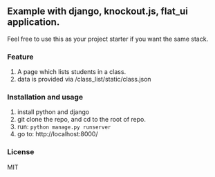 ## Example with django, knockout.js, flat_ui application.

Feel free to use this as your project starter if you want the same stack.


### Feature

1. A page which lists students in a class.
2. data is provided via /class_list/static/class.json

### Installation and usage

1. install python and django
1. git clone the repo, and cd to the root of repo.
1. run: `python manage.py runserver`
1. go to: http://localhost:8000/


### License
MIT
